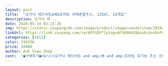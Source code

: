 ```yaml
---
layout: post 
title:  "오가닉 레드비트&배&토마토 야채혼합주스, 125ml, 24개입" 
description: 오가닉 레 ..
date: 2020-05-14 03:15:26 
img: https://static.coupangcdn.com/image/product/image/vendoritem/2018/11/30/3975730091/1aa0b116-3e66-40ca-8fa3-e1cba013b2dd.jpg 
linkUrl: https://link.coupang.com/re/AFFSDP?lptag=AF3600438&subid=ahnPublicAsk&pageKey=136660387&itemId=400480975&vendorItemId=3975730091&traceid=V0-113-ce75d98b9696b390 
categories: [1011] 
color: f44336 
price: 18480 
author: Ask View Shop 
cont:  "●구매후기●<br/>(오가닉 레드비트 and amp;배 and amp;토마토 유기농 주스 크니쁘니)<br/>가격 17,720원에 총 24팩이라서 하나당 738원골이예요.<br/><br/>가격은 비싼감은 있어요<br/>귀요미귀요미그림과 컬러팩으로 이쁨까지 플러스<br/>기존에 크니쁘니 좋아하던게 생각나서 쿠팡 검색해 구매했어요.<br/><br/>깐깐한 엄마들이라면.<br/>.<br/><br/>내 아이가 먹는거니.<br/>.<br/> 좋아해서 찾는다면 당분간은 꾸준히 사줄 생각이예요.<br/><br/>내 아이가 먹는건 따지게 되기 마련인데요.<br/>.<br/><br/>다른 사이트 이용했어요^^<br/>다양한 먹걸이들을 다 접해보았다고 할 수 있는데요.<br/>.<br/> 그중에 특히나 음료를 좋아해서.<br/>.<br/> 가장 많이 접하는것이 주스종류인데요.<br/><br/>레드비트를 더 좋아라하는 우리공주님.<br/>.<br/><br/>로켓배송으로 주문하고 다음날 바로 받았어요.<br/><br/>롯데칠성음료.<br/>.<br/><br/>마트에 가면 늘 사는 캐릭터들 그려진 음료주스들.<br/>.<br/> 종류도 다양하고 맛도 다양해서.<br/>.<br/> 즐겨 마시곤 하는데요.<br/><br/>문제는.<br/>.<br/> 이러한 주스들이 단맛이 강하고 산성이 강해서 치아부식이나 비만의 원인이 된다는 사실.<br/>.<br/> ㅋ<br/>사과,당근 맛도 좋아하지만.<br/>.<br/><br/>아이들이 잘 먹어요<br/>아이를 키우는 엄마라면.<br/>.<br/><br/>야채쥬스니 아무래도 몸에 좋을 듯 해서 구입했어요<br/>어찌 생각하면.<br/>.<br/> 비싼데?라고 생각하실수도 있지만.<br/>.<br/><br/>올해 7살 된 우리 공주님.<br/>.<br/><br/>요미요미? 인가 비슷한거 사줘도 안먹어요<br/>요즘 CF에서 새로운 포도맛이 나와서 그것도 사달라고 하는데.<br/>.<br/>쿠팡검색하니.<br/>.<br/> 포도맛은 아직 없어서 포도는 쿠팡에서는 다음기회에.<br/>.<br/><br/>요즘은 탄산은 제로칼로리로 바꾸고.<br/>.<br/><br/>우리아이가 좋아하는 음료예요<br/>음료를 안줄수도 없고 어떤걸 줘야할까 고민하다가.<br/>.<br/><br/>최소 3년이상 화학비료나 농약을 사용하지 않은 땅에서 기른 과일,야채만을 사용해서 만든 유기농주스로 엄격한 품질검증을 걸쳐 만들어진 제품으로.<br/>.<br/> 믿고 내아이에게 미안함없이 주게 되요.<br/><br/>치과가는걸 아직도 너무 무서워하고.<br/>.<br/> 검진할때마다 제가 너무 힘들고해서.<br/>.<br/><br/>편의점에서 투플러스 원.<br/>.<br/> 3개해서 3,000원이니.<br/>.<br/> 쿠팡이 저렴하고 좋아요.<br/><br/>포장이랑 선전이 맘에 드는지 꼭 이것만 찾아요<br/>한 박스에 총 24팩으로 3팩씩 비닐로 포장 되어있고.<br/>.<br/><br/>" 
---
```

